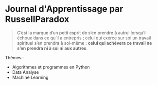 # Journal d'Apprentissage par RussellParadox
> C’est la marque d’un petit esprit de s’en prendre à autrui
lorsqu’il échoue dans ce qu’il a entrepris ; celui qui exerce sur soi un travail
spirituel s’en prendra à soi-même ; **celui qui achèvera ce travail ne s’en
prendra ni à soi ni aux autres**.

Thèmes :
*  Algorithmes et programmes en Python
*  Data Analyse
*  Machine Learning
